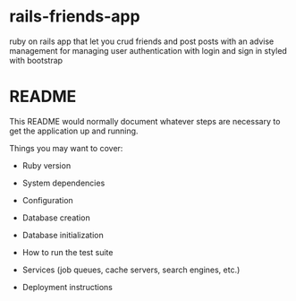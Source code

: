 # rails-friends-app
ruby on rails app that let you crud friends and post posts with an advise management for managing user authentication with login and sign in styled with bootstrap

# README

This README would normally document whatever steps are necessary to get the
application up and running.

Things you may want to cover:

* Ruby version

* System dependencies

* Configuration

* Database creation

* Database initialization

* How to run the test suite

* Services (job queues, cache servers, search engines, etc.)

* Deployment instructions
